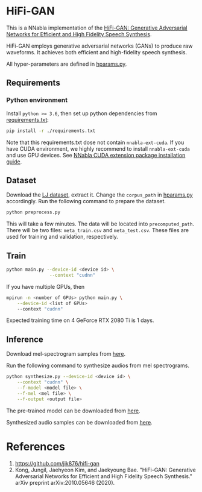 # HiFi-GAN

This is a NNabla implementation of the [HiFi-GAN: Generative Adversarial Networks for Efficient and High Fidelity Speech Synthesis](https://arxiv.org/abs/2010.05646).

HiFi-GAN employs generative adversarial networks (GANs) to produce raw waveforms. It achieves both efficient and high-fidelity speech synthesis.

All hyper-parameters are defined in [hparams.py](hparams.py).


## Requirements
### Python environment
Install `python >= 3.6`, then set up python dependencies from [requirements.txt](./requirements.txt):

```bash
pip install -r ./requirements.txt
```
Note that this requirements.txt dose not contain `nnabla-ext-cuda`.
If you have CUDA environment, we highly recommend to install `nnabla-ext-cuda` and use GPU devices.
See [NNabla CUDA extension package installation guide](https://nnabla.readthedocs.io/en/latest/python/pip_installation_cuda.html).

## Dataset
Download the [LJ dataset](https://keithito.com/LJ-Speech-Dataset/), extract it. Change the `corpus_path` in [hparams.py](hparams.py) accordingly. Run the following command to prepare the dataset.
```bash
python preprocess.py
```
This will take a few minutes. The data will be located into `precomputed_path`. There will be two files: `meta_train.csv` and `meta_test.csv`. These files are used for training and validation, respectively.

## Train
```bash
python main.py --device-id <device id> \
                --context "cudnn"
```
If you have multiple GPUs, then 
```bash
mpirun -n <number of GPUs> python main.py \
    --device-id <list of GPUs>
    --context "cudnn"
```
Expected training time on 4 GeForce RTX 2080 Ti is 1 days.

## Inference
Download mel-spectrogram samples from [here]().

Run the following command to synthesize audios from mel spectrograms.

```bash
python synthesize.py --device-id <device id> \
    --context "cudnn" \
    --f-model <model file> \
    --f-mel <mel file> \
    --f-output <output file>
```

The pre-trained model can be downloaded from [here](?).



Synthesized audio samples can be downloaded from [here](?).

# References
1. https://github.com/jik876/hifi-gan
2. Kong, Jungil, Jaehyeon Kim, and Jaekyoung Bae. "HiFi-GAN: Generative Adversarial Networks for Efficient and High Fidelity Speech Synthesis." arXiv preprint arXiv:2010.05646 (2020).